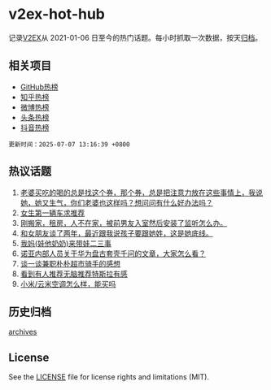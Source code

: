 # v2ex-hot-hub

 记录[V2EX](https://www.v2ex.com/)从 2021-01-06 日至今的热门话题。每小时抓取一次数据，按天[归档](archives)。
 
 ## 相关项目

- [GitHub热榜](https://github.com/lonnyzhang423/github-hot-hub)
- [知乎热榜](https://github.com/lonnyzhang423/zhihu-hot-hub)
- [微博热榜](https://github.com/lonnyzhang423/weibo-hot-hub)
- [头条热榜](https://github.com/lonnyzhang423/toutiao-hot-hub)
- [抖音热榜](https://github.com/lonnyzhang423/douyin-hot-hub)


 `更新时间：2025-07-07 13:16:39 +0800`

## 热议话题

1. [老婆买吃的喝的总是找这个券，那个券，总是把注意力放在这些事情上，我说她，她又生气，你们老婆也这样吗？想问问有什么好办法吗？](https://www.v2ex.com/t/1143350)
1. [女生第一辆车求推荐](https://www.v2ex.com/t/1143380)
1. [刚搬家，租房，人不在家，被前男友入室然后安装了监听怎么办。](https://www.v2ex.com/t/1143405)
1. [和女朋友谈了两年，最近跟我说孩子要跟她姓，这是她底线。](https://www.v2ex.com/t/1143411)
1. [我妈(娃他奶奶)来带娃二三事](https://www.v2ex.com/t/1143432)
1. [诺亚内部人员关于华为盘古套壳千问的文章，大家怎么看？](https://www.v2ex.com/t/1143368)
1. [谈一谈兼职朴朴超市骑手的感想](https://www.v2ex.com/t/1143377)
1. [看到有人推荐无脑推荐特斯拉有感](https://www.v2ex.com/t/1143456)
1. [小米/云米空调怎么样，能买吗](https://www.v2ex.com/t/1143395)

## 历史归档

[archives](archives)

## License

See the [LICENSE](LICENSE) file for license rights and limitations (MIT).
